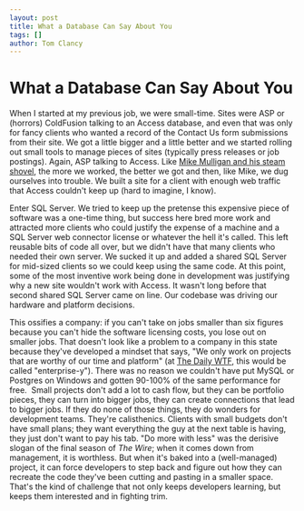 ```yaml
---
layout: post
title: What a Database Can Say About You
tags: []
author: Tom Clancy
---
```


# What a Database Can Say About You

When I started at my previous job, we were small-time. Sites were ASP or (horrors) ColdFusion talking to an Access database, and even that was only for fancy clients who wanted a record of the Contact Us form submissions from their site. We got a little bigger and a little better and we started rolling out small tools to manage pieces of sites (typically press releases or job postings). Again, ASP talking to Access. Like <a href="http://en.wikipedia.org/wiki/Mike_Mulligan_and_His_Steam_Shovel" target="_blank">Mike Mulligan and his steam shovel</a>, the more we worked, the better we got and then, like Mike, we dug ourselves into trouble. We built a site for a client with enough web traffic that Access couldn't keep up (hard to imagine, I know).

Enter SQL Server. We tried to keep up the pretense this expensive piece of software was a one-time thing, but success here bred more work and attracted more clients who could justify the expense of a machine and a SQL Server web connector license or whatever the hell it's called. This left reusable bits of code all over, but we didn't have that many clients who needed their own server. We sucked it up and added a shared SQL Server for mid-sized clients so we could keep using the same code. At this point, some of the most inventive work being done in development was justifying why a new site wouldn't work with Access. It wasn't long before that second shared SQL Server came on line. Our codebase was driving our hardware and platform decisions.

This ossifies a company: if you can't take on jobs smaller than six figures because you can't hide the software licensing costs, you lose out on smaller jobs. That doesn't look like a problem to a company in this state because they've developed a mindset that says, "We only work on projects that are worthy of our time and platform" (at <a href="http://thedailywtf.com/" target="_blank">The Daily WTF</a>, this would be called "enterprise-y"). There was no reason we couldn't have put MySQL or Postgres on Windows and gotten 90-100% of the same performance for free.  Small projects don't add a lot to cash flow, but they can be portfolio pieces, they can turn into bigger jobs, they can create connections that lead to bigger jobs. If they do none of those things, they do wonders for development teams. They're calisthenics. Clients with small budgets don't have small plans; they want everything the guy at the next table is having, they just don't want to pay his tab. "Do more with less" was the derisive slogan of the final season of <em>The Wire</em>; when it comes down from management, it is worthless. But when it's baked into a (well-managed) project, it can force developers to step back and figure out how they can recreate the code they've been cutting and pasting in a smaller space. That's the kind of challenge that not only keeps developers learning, but keeps them interested and in fighting trim.
